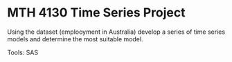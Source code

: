 # MTH 4130 Time Series Project

Using the dataset (emplooyment in Australia) develop a series of time series models and determine the most suitable model. 

Tools:
SAS
